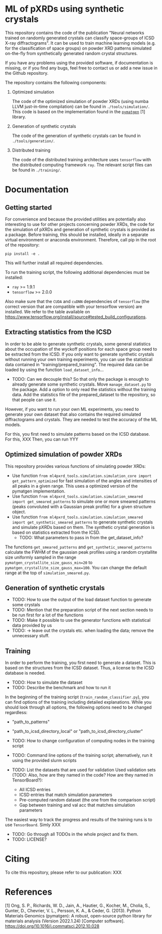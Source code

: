 # ML of pXRDs using synthetic crystals

This repository contains the code of the publication "Neural networks trained on
randomly generated crystals can classify space-groups of ICSD X-ray
diffractograms". It can be used to train machine learning models (e.g. for the
classification of space groups) on powder XRD patterns simulated on-the-fly from
synthetically generated random crystal structures.

If you have any problems using the provided software, if documentation is
missing, or if you find any bugs, feel free to contact us or add a new issue in
the Github repository.

The repository contains the following components:

1. Optimized simulation

    The code of the optimized simulation of powder XRDs (using numba LLVM
    just-in-time compilation) can be found in `./tools/simulation/`. This code
    is based on the implementation found in the
    [`pymatgen`](https://github.com/materialsproject/pymatgen) [1] library.

2. Generation of synthetic crystals

    The code of the generation of synthetic crystals can be found in
    `./tools/generation/`.

3. Distributed training

    The code of the distributed training architecture uses `tensorflow` with
    the distributed computing framework `ray`. The relevant script files can be
    found in `./training/`.

# Documentation
## Getting started

For convenience and because the provided utilities are potentially also
interesting to use for other projects concerning powder XRDs, the code for the
simulation of pXRDs and generation of synthetic crystals is provided as a
package. Before training, this should be installed, ideally in a separate
virtual environment or anaconda environment. Therefore, call pip in the root of
the repository:

```
pip install -e .
```

This will further install all required dependencies. 

To run the training script, the following additional dependencies must be
installed:

- `ray` >= 1.9.1
- `tensorflow` >= 2.0.0

Also make sure that the `CUDA` and `cuDNN` dependencies of `tensorflow` (the
correct version that are compatible with your tensorflow version) are installed.
We refer to the table available on
https://www.tensorflow.org/install/source#tested_build_configurations.

## Extracting statistics from the ICSD
In order to be able to generate synthetic crystals, some general statistics
about the occupation of the wyckoff positions for each space group need to be extracted
from the ICSD. If you only want to generate synthetic crystals without running your own
training experiments, you can use the statistical data contained in "training/prepared_training".
The required data can be loaded by using the function `load_dataset_info`...

- TODO: Can we decouple this? So that only the package is enough to already generate some 
synthetic crystals. Move `manage_dataset.py` to the package. Add a option to only read the statistics
without the training data. Add the statistics file of the prepared_dataset to the repository,
so that people can use it.

However, if you want to run your own ML experiments, you need to generate your own dataset
that also contains the required simulated diffractograms and crystals. 
They are needed to test the accuracy of the ML models.

For this, you first need to simulate patterns based on the ICSD database. For this, XXX
Then, you can run YYY

## Optimized simulation of powder XRDs
This repository provides various functions of simulating powder XRDs:

- Use function `from ml4pxrd_tools.simulation.simulation_core import get_pattern_optimized`
for fast simulation of the angles and intensities of all peaks in a given range. This 
uses a optimized version of the pymatgen implementation.
- Use function `from ml4pxrd_tools.simulation.simulation_smeared import get_smeared_patterns`
to simulate one or more smeared patterns (peaks convoluted with a Gaussian preak profile)
for a given structure object.
- Use function `from ml4pxrd_tools.simulation.simulation_smeared import get_synthetic_smeared_patterns`
to generate synthetic crystals and simulate pXRDs based on them. The synthetic crystal generation
is based on statistics extracted from the ICSD. 
    - TODO: What parameters to pass in from the get_dataset_info?

The functions `get_smeared_patterns` and `get_synthetic_smeared_patterns` calculate the FWHM of the gaussian
peak profiles using a random crystallite size uniformly sampled in the range `pymatgen_crystallite_size_gauss_min=20`
to `pymatgen_crystallite_size_gauss_max=100`. You can change the default range at the top of `simulation_smeared.py`.

## Generation of synthetic crystals
- TODO: How to use the output of the load dataset function to generate some crystals
- TODO: Mention that the preparation script of the next section needs to be run first for a lot of the functions
- TODO: Make it possible to use the generator functions with statistical data provided by us 
- TODO: -> leave out the crystals etc. when loading the data; remove the unnecessary stuff.

## Training

In order to perform the training, you first need to generate a dataset. This is
based on the structures from the ICSD dataset. Thus, a license to the ICSD
database is needed.

- TODO: How to simulate the dataset
- TODO: Describe the benchmark and how to run it

In the beginning of the training script (`train_random_classifier.py`), you can
find options of the training including detailed explanations. While you should look
through all options, the following options need to be changed regardless:
- "path_to_patterns"
- "path_to_icsd_directory_local" or "path_to_icsd_directory_cluster"

- TODO: How to change configuration of computing nodes in the training script
- TODO: Command line options of the training script; alternatively, run it using the provided slurm scripts

- TODO: List the datasets that are used for validation
Used validation sets (TODO: Also, how are they named in the code? How are they named in TensorBoard?):
    - All ICSD entries
    - ICSD entries that match simulation parameters
    - Pre-computed random dataset (the one from the comparison script)
    - Gap between training and val acc that matches simulation parameters

The easiest way to track the progress and results of the training runs is to use `TensorBoard`.
Simly XXX

- TODO: Go through all TODOs in the whole project and fix them.
- TODO: LICENSE?

# Citing
To cite this repository, please refer to our publication:
XXX

# References
[1] Ong, S. P., Richards, W. D., Jain, A., Hautier, G., Kocher, M., Cholia, S., Gunter, D., Chevrier, V. L., Persson, K. A., & Ceder, G. (2013). Python Materials Genomics (pymatgen): A robust, open-source python library for materials analysis (Version 2022.1.24) [Computer software]. https://doi.org/10.1016/j.commatsci.2012.10.028